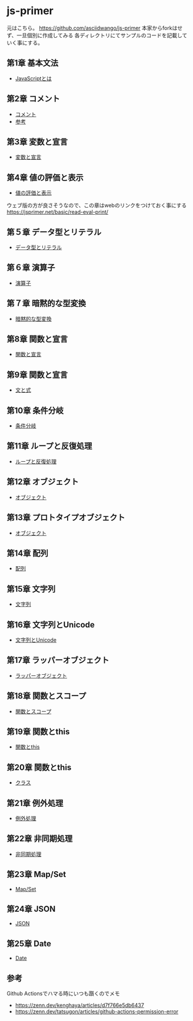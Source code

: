 # js-primer

元はこちら。 <https://github.com/asciidwango/js-primer>
本家からforkはせず、一旦個別に作成してみる
各ディレクトリにてサンプルのコードを記載していく事にする。

## 第1章 基本文法

* [JavaScriptとは](./chapter1)

## 第2章 コメント

* [コメント](./chapter2/comment.js)
* [参考](https://qiita.com/rana_kualu/items/3ec7a5fdf6a62fd6eecb#-----)

## 第3章 変数と宣言

* [変数と宣言](./chapter3/variable.js)

## 第4章 値の評価と表示

* [値の評価と表示](./chapter4/example/index.html)

ウェブ版の方が良さそうなので、この章はwebのリンクをつけておく事にする
<https://jsprimer.net/basic/read-eval-print/>

## 第５章 データ型とリテラル

* [データ型とリテラル](./chapter5/index.html)

## 第６章 演算子

* [演算子](./chapter6/index.html)

## 第７章 暗黙的な型変換

* [暗黙的な型変換](./chapter7/index.html)

## 第8章 関数と宣言

* [関数と宣言](./chapter8/index.html)

## 第9章 関数と宣言

* [文と式](./chapter9/index.html)

## 第10章 条件分岐

* [条件分岐](./chapter10/index.html)

## 第11章 ループと反復処理

* [ループと反復処理](./chapter11/index.html)

## 第12章 オブジェクト

* [オブジェクト](./chapter12/index.html)

## 第13章 プロトタイプオブジェクト

* [オブジェクト](./chapter13/index.html)

## 第14章 配列

* [配列](./chapter14/index.html)

## 第15章 文字列

* [文字列](./chapter15/index.html)

## 第16章 文字列とUnicode

* [文字列とUnicode](./chapter16/index.html)

## 第17章 ラッパーオブジェクト

* [ラッパーオブジェクト](./chapter17/index.html)

## 第18章 関数とスコープ

* [関数とスコープ](./chapter18/index.html)

## 第19章 関数とthis

* [関数とthis](./chapter19/index.html)

## 第20章 関数とthis

* [クラス](./chapter20/index.html)

## 第21章 例外処理

* [例外処理](./chapter21/index.html)

## 第22章 非同期処理

* [非同期処理](./chapter22/index.html)

## 第23章 Map/Set

* [Map/Set](./chapter23/index.html)

## 第24章 JSON

* [JSON](./chapter24/index.html)

## 第25章 Date

* [Date](./chapter25/index.html)

## 参考

Github Actionsでハマる時にいつも躓くのでメモ

* <https://zenn.dev/kenghaya/articles/d7f766e5db6437>
* <https://zenn.dev/tatsugon/articles/github-actions-permission-error>
